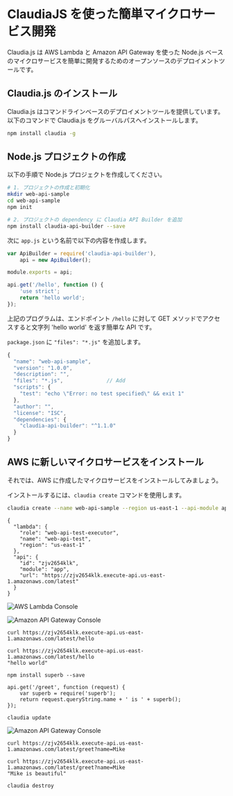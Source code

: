 # ClaudiaJS を使った簡単マイクロサービス開発
Claudia.js は AWS Lambda と Amazon API Gateway を使った Node.js ベースのマイクロサービスを簡単に開発するためのオープンソースのデプロイメントツールです。



## Claudia.js のインストール
Claudia.js はコマンドラインベースのデプロイメントツールを提供しています。以下のコマンドで Claudia.js をグルーバルパスへインストールします。

``` bash
npm install claudia -g

```

## Node.js プロジェクトの作成
以下の手順で Node.js プロジェクトを作成してください。

``` bash
# 1. プロジェクトの作成と初期化
mkdir web-api-sample
cd web-api-sample
npm init

# 2. プロジェクトの dependency に Claudia API Builder を追加
npm install claudia-api-builder --save
```

次に `app.js` という名前で以下の内容を作成します。

``` javascript
var ApiBuilder = require('claudia-api-builder'),
	api = new ApiBuilder();

module.exports = api;

api.get('/hello', function () {
	'use strict';
	return 'hello world';
});
```

上記のプログラムは、エンドポイント `/hello` に対して GET メソッドでアクセスすると文字列 'hello world' を返す簡単な API です。

`package.json` に `"files": "*.js"` を追加します。

``` javascript
{
  "name": "web-api-sample",
  "version": "1.0.0",
  "description": "",
  "files": "*.js",              // Add
  "scripts": {
    "test": "echo \"Error: no test specified\" && exit 1"
  },
  "author": "",
  "license": "ISC",
  "dependencies": {
    "claudia-api-builder": "^1.1.0"
  }
}

```

## AWS に新しいマイクロサービスをインストール
それでは、AWS に作成したマイクロサービスをインストールしてみましょう。

インストールするには、`claudia create` コマンドを使用します。

``` bash
claudia create --name web-api-sample --region us-east-1 --api-module app
```

```
{
  "lambda": {
    "role": "web-api-test-executor",
    "name": "web-api-test",
    "region": "us-east-1"
  },
  "api": {
    "id": "zjv2654klk",
    "module": "app",
    "url": "https://zjv2654klk.execute-api.us-east-1.amazonaws.com/latest"
  }
}
```


![AWS Lambda Console](https://raw.githubusercontent.com/KunihikoKido/docs/master/images/aws-lambda-microservices-with-claudiajs-1.png)

![Amazon API Gateway Console](https://raw.githubusercontent.com/KunihikoKido/docs/master/images/aws-lambda-microservices-with-claudiajs-2.png)



```
curl https://zjv2654klk.execute-api.us-east-1.amazonaws.com/latest/hello
```


```
curl https://zjv2654klk.execute-api.us-east-1.amazonaws.com/latest/hello
"hello world"
```


```
npm install superb --save
```

```
api.get('/greet', function (request) {
	var superb = require('superb');
	return request.queryString.name + ' is ' + superb();
});
```


```
claudia update
```

![Amazon API Gateway Console](https://raw.githubusercontent.com/KunihikoKido/docs/master/images/aws-lambda-microservices-with-claudiajs-3.png)


```
curl https://zjv2654klk.execute-api.us-east-1.amazonaws.com/latest/greet?name=Mike
```

```
curl https://zjv2654klk.execute-api.us-east-1.amazonaws.com/latest/greet?name=Mike
"Mike is beautiful"
```


```
claudia destroy
```
